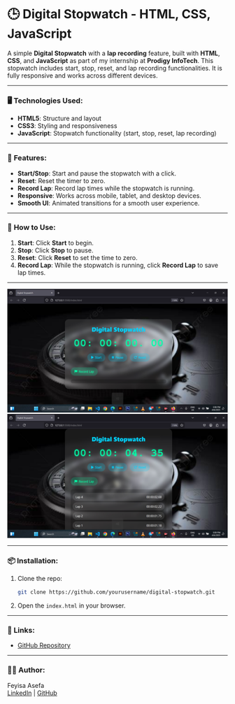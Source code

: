 # 🕒 Digital Stopwatch - HTML, CSS, JavaScript

A simple **Digital Stopwatch** with a **lap recording** feature, built with **HTML**, **CSS**, and **JavaScript** as part of my internship at **Prodigy InfoTech**. This stopwatch includes start, stop, reset, and lap recording functionalities. It is fully responsive and works across different devices.

---

### 🖥️ **Technologies Used:**
- **HTML5**: Structure and layout
- **CSS3**: Styling and responsiveness
- **JavaScript**: Stopwatch functionality (start, stop, reset, lap recording)

---

### 🔑 **Features:**
- **Start/Stop**: Start and pause the stopwatch with a click.
- **Reset**: Reset the timer to zero.
- **Record Lap**: Record lap times while the stopwatch is running.
- **Responsive**: Works across mobile, tablet, and desktop devices.
- **Smooth UI**: Animated transitions for a smooth user experience.

---

### 📱 **How to Use:**
1. **Start**: Click **Start** to begin.
2. **Stop**: Click **Stop** to pause.
3. **Reset**: Click **Reset** to set the time to zero.
4. **Record Lap**: While the stopwatch is running, click **Record Lap** to save lap times.

---

![](https://github.com/feyo46/Digital-Stopwatch---HTML-CSS-JavaScript/blob/main/Screenshot%201.png?raw=true)
![image2](https://github.com/feyo46/Digital-Stopwatch---HTML-CSS-JavaScript/blob/main/Screenshot%202.png?raw=true)

---

### 📦 **Installation:**
1. Clone the repo:
    ```bash
    git clone https://github.com/yourusername/digital-stopwatch.git
    ```
2. Open the `index.html` in your browser.

---

### **🔗 Links:**
- [GitHub Repository](https://github.com/feyo46/Digital-Stopwatch---HTML-CSS-JavaScript)

---

### **👨‍💻 Author:**
Feyisa Asefa  
[LinkedIn](https://www.linkedin.com/in/feyisa-asefa-98284a351/) | [GitHub](https://github.com/feyo46)
